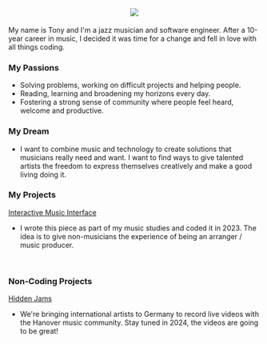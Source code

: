 <br>
<h1 align="center">
  <a href="https://git.io/typing-svg">
    <img src="https://readme-typing-svg.herokuapp.com/?lines=Welcome+👋;&color=D45D34FF&center=true&size=30">
  </a>
</h1>

My name is Tony and I'm a jazz musician and software engineer. After a 10-year career in music, I decided it was time for a change and fell in love with all things coding. 

### My Passions

- Solving problems, working on difficult projects and helping people.
- Reading, learning and broadening my horizons every day.
- Fostering a strong sense of community where people feel heard, welcome and productive.


### My Dream

- I want to combine music and technology to create solutions that musicians really need and want. I want to find ways to give talented artists the freedom to express themselves creatively and make a good living doing it.


### My Projects

[Interactive Music Interface](https://hagelslag.band/siehst_du/index.html)
- I wrote this piece as part of my music studies and coded it in 2023. The idea is to give non-musicians the experience of being an arranger / music producer.

<br>

### Non-Coding Projects

[Hidden Jams](https://hidden-jams.de/)
- We're bringing international artists to Germany to record live videos with the Hanover music community. Stay tuned in 2024, the videos are going to be great!